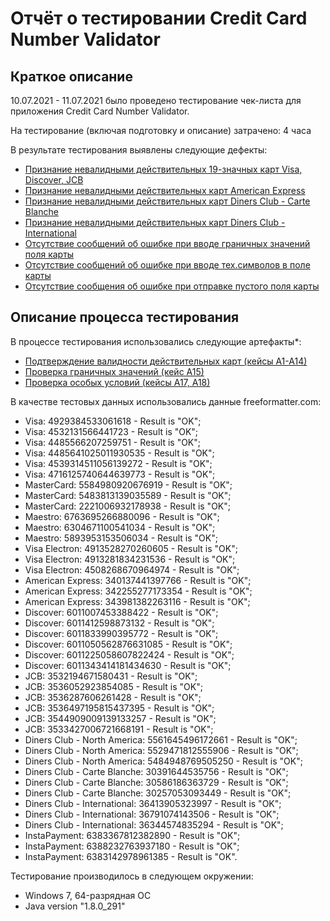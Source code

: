 # Отчёт о тестировании Credit Card Number Validator


## Краткое описание

10.07.2021 - 11.07.2021 было проведено тестирование чек-листа для приложения Credit Card Number Validator.


На тестирование (включая подготовку и описание) затрачено: 4 часа

В результате тестирования выявлены следующие дефекты:

* [Признание невалидными действительных 19-значных карт Visa, Discover, JCB](https://github.com/Avtukhova/number1/issues/1)
* [Признание невалидными действительных карт American Express](https://github.com/Avtukhova/number1/issues/2)
* [Признание невалидными действительных карт Diners Club - Carte Blanche](https://github.com/Avtukhova/number1/issues/3)
* [Признание невалидными действительных карт Diners Club - International](https://github.com/Avtukhova/number1/issues/4)
* [Отсутствие сообщений об ошибке при вводе граничных значений поля карты](https://github.com/Avtukhova/number1/issues/5)
* [Отсутствие сообщений об ошибке при вводе тех.символов в поле карты](https://github.com/Avtukhova/number1/issues/6)
* [Отсутствие сообщения об ошибке при отправке пустого поля карты](https://github.com/Avtukhova/number1/issues/7)


## Описание процесса тестирования

В процессе тестирования использовались следующие артефакты*:
* [Подтверждение валидности действительных карт (кейсы А1-А14)](https://docs.google.com/spreadsheets/d/1NijXGhQb4M6VwtWZYAYUPOWVGUHQz6RwjFXJuVYwSPI/edit?usp=sharing)
* [Проверка граничных значений (кейс А15)](https://docs.google.com/spreadsheets/d/1NijXGhQb4M6VwtWZYAYUPOWVGUHQz6RwjFXJuVYwSPI/edit?usp=sharing)
* [Проверка особых условий (кейсы А17, А18)](https://docs.google.com/spreadsheets/d/1NijXGhQb4M6VwtWZYAYUPOWVGUHQz6RwjFXJuVYwSPI/edit?usp=sharing)


В качестве тестовых данных использовались данные freeformatter.com:
* Visa: 4929384533061618 - Result is "OK";
* Visa: 4532131566441723 - Result is "OK";
* Visa: 4485566207259751 - Result is "OK";
* Visa: 4485641025011930535 - Result is "OK";
* Visa: 4539314511056139272 - Result is "OK";
* Visa: 4716125740644639773 - Result is "OK";
* MasterCard: 5584980920676919 - Result is "OK";
* MasterCard: 5483813139035589 - Result is "OK";
* MasterCard: 2221006932178938 - Result is "OK";
* Maestro: 6763695266880096 - Result is "OK";
* Maestro: 6304671100541034 - Result is "OK";
* Maestro: 5893953153506034 - Result is "OK";
* Visa Electron: 4913528270260605 - Result is "OK";
* Visa Electron: 4913281834231536 - Result is "OK";
* Visa Electron: 4508268670964974 - Result is "OK";
* American Express: 340137441397766 - Result is "OK";
* American Express: 342255277173354 - Result is "OK";
* American Express: 343981382263116 - Result is "OK";
* Discover: 6011007453388422 - Result is "OK";
* Discover: 6011412598873132 - Result is "OK";
* Discover: 6011833990395772 - Result is "OK";
* Discover: 6011050562876631085 - Result is "OK";
* Discover: 6011225058607822424 - Result is "OK";
* Discover: 6011343414181434630 - Result is "OK";
* JCB: 3532194671580431 - Result is "OK";
* JCB: 3536052923854085 - Result is "OK";
* JCB: 3536287606261428 - Result is "OK";
* JCB: 3536497195815437395 - Result is "OK";
* JCB: 3544909009139133257 - Result is "OK";
* JCB: 3533427006721668191 - Result is "OK";
* Diners Club - North America: 5561645496172661 - Result is "OK";
* Diners Club - North America: 5529471812555906 - Result is "OK";
* Diners Club - North America: 5484948769505250 - Result is "OK";
* Diners Club - Carte Blanche: 30391644535756 - Result is "OK";
* Diners Club - Carte Blanche: 30586186363729 - Result is "OK";
* Diners Club - Carte Blanche: 30257053093449 - Result is "OK";
* Diners Club - International: 36413905323997 - Result is "OK";
* Diners Club - International: 36791074143506 - Result is "OK";
* Diners Club - International: 36344574835294 - Result is "OK";
* InstaPayment: 6383367812382890 - Result is "OK";
* InstaPayment: 6388232763937180 - Result is "OK";
* InstaPayment: 6383142978961385 - Result is "OK".

Тестирование производилось в следующем окружении:
* Windows 7, 64-разрядная ОС
* Java version "1.8.0_291"
